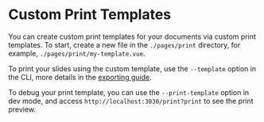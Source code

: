 # Custom Print Templates

You can create custom print templates for your documents via custom print templates. To start, create a new file in the `./pages/print` directory, for example, `./pages/print/my-template.vue`.

To print your slides using the custom template, use the `--template` option in the CLI, more details in the [exporting guide](/guide/exporting#print-template).

To debug your print template, you can use the `--print-template` option in dev mode, and access `http://localhost:3030/print?print` to see the print preview.

